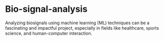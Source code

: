 # Bio-signal-analysis
 Analyzing biosignals using machine learning (ML) techniques can be a fascinating and impactful project, especially in fields like healthcare, sports science, and human-computer interaction. 
